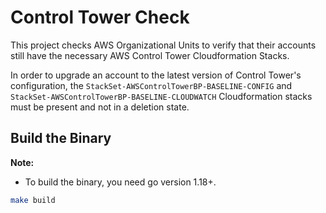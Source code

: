# Control Tower Check

This project checks AWS Organizational Units to verify that their accounts still have the necessary AWS Control Tower Cloudformation Stacks.

In order to upgrade an account to the latest version of Control Tower's configuration, the `StackSet-AWSControlTowerBP-BASELINE-CONFIG` and `StackSet-AWSControlTowerBP-BASELINE-CLOUDWATCH` Cloudformation stacks must be present and not in a deletion state.


## Build the Binary

**Note:**
* To build the binary, you need go version 1.18+.

```bash
make build
```
